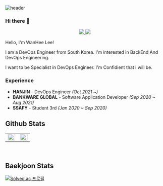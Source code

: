 ![header](https://capsule-render.vercel.app/api?type=waving&color=auto&height=210&text=WannyWanny&animation=fadeIn&fontAlignY=35)

### Hi there 👋

<div align = center>
<a href="https://github.com/WannyWanny" target="_blank">
<img src="https://img.shields.io/badge/GitHub-181717?style=flat-square&logo=GITHUB&logoColor=white"/>
</a>
<a href="https://www.linkedin.com/in/%EC%99%84%ED%9D%AC-%EC%9D%B4-670823234/" target="_blank">
<img src="https://img.shields.io/badge/LinkedIn-0A66C2?style=flat-square&logo=LINKEDIN&logoColor=white"/>
</a>
</div>

Hello, I'm WanHee Lee!

I am a DevOps Engineer from South Korea. I'm interested in BackEnd And DevOps Engineering. <br/>

I want to be Specialist in DevOps Engineer. I'm Confidient that i will be. <br/>


### Experience
- **HANJIN** - DevOps Engineer *(Oct 2021 ~)*
- **BANKWARE GLOBAL** - Software Application Developer *(Sep 2020 ~ Aug 2021)*
- **SSAFY** - Student 3rd *(Jan 2020 ~ Sep 2020)*

## Github Stats  
<table><tr><td valign="top" width="50%">

<img src="https://github-readme-stats.vercel.app/api?username=WannyWanny&theme=synthwave&show_icons=true&count_private=true&hide_border=true" align="left" style="width: 100%" />

</td><td valign="top" width="50%">

<img src="https://github-readme-stats.vercel.app/api/top-langs/?username=WannyWanny&theme=solarized-light&hide_border=true&layout=compact" align="left" style="width: 100%" />

</td></tr></table>  

<br/>  

## Baekjoon Stats

[![Solved.ac
프로필](http://mazassumnida.wtf/api/generate_badge?boj=lejent3)](https://solved.ac/lejent3)
